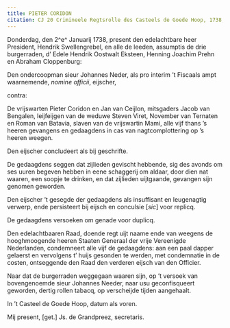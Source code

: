 ```yaml
---
title: PIETER CORIDON
citation: CJ 20 Crimineele Regtsrolle des Casteels de Goede Hoop, 1738, ff. 1-3.
---
```


Donderdag, den 2^e^ Januarij 1738, present den edelachtbare heer President, Hendrik Swellengrebel, en alle de leeden, assumptis de drie burgerraden, d’ Edele Hendrik Oostwalt Eksteen, Henning Joachim Prehn en Abraham Cloppenburg:

Den ondercoopman sieur Johannes Neder, als pro interim ’t Fiscaals ampt waarnemende, *nomine officii*, eijscher,

contra:

De vrijswarten Pieter Coridon en Jan van Ceijlon, mitsgaders Jacob van Bengalen, leijfeijgen van de weduwe Steven Viret, November van Ternaten en Roman van Batavia, slaven van de vrijswartin Mami, alle vijf thans ’s heeren gevangens en gedaagdens in cas van nagtcomplottering op ’s heeren weegen.

Den eijscher concludeert als bij geschrifte.

De gedaagdens seggen dat zijlieden gevischt hebbende, sig des avonds om ses uuren begeven hebben in eene schaggerij om aldaar, door dien nat waaren, een soopje te drinken, en dat zijlieden uijtgaande, gevangen sijn genomen geworden.

Den eijscher ’t gesegde der gedaagdens als insuffisant en leugenagtig verwerp, ende persisteert bij eijsch en conculsie \[*sic*\] voor replicq.

De gedaagdens versoeken om genade voor duplicq.

Den edelachtbaaren Raad, doende regt uijt naame ende van weegens de hooghmoogende heeren Staaten Generaal der vrije Vereenigde Nederlanden, condemneert alle vijf de gedaagdens: aan een paal dapper gelaerst en vervolgens t’ huijs gesonden te werden, met condemnatie in de costen, ontseggende den Raad den verderen eijsch van den Officier.

Naar dat de burgerraden weggegaan waaren sijn, op ’t versoek van bovengenoemde sieur Johannes Needer, naar usu geconfisqueert geworden, dertig rollen tabacq, op verscheijde tijden aangehaalt.

In ’t Casteel de Goede Hoop, datum als voren.

Mij present, \[get.\] Js. de Grandpreez, secretaris.
